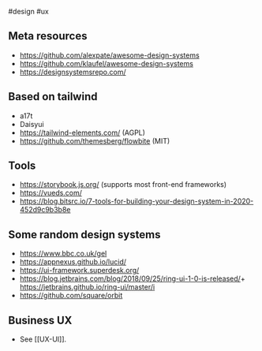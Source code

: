 #design #ux 

## Meta resources

- <https://github.com/alexpate/awesome-design-systems>
- <https://github.com/klaufel/awesome-design-systems>
- <https://designsystemsrepo.com/>

## Based on tailwind

- a17t
- Daisyui
- https://tailwind-elements.com/ (AGPL)
- https://github.com/themesberg/flowbite (MIT)

## Tools

- <https://storybook.js.org/> (supports most front-end frameworks)
- <https://vueds.com/>
- <https://blog.bitsrc.io/7-tools-for-building-your-design-system-in-2020-452d9c9b3b8e>

## Some random design systems

- https://www.bbc.co.uk/gel
- <https://appnexus.github.io/lucid/>
- <https://ui-framework.superdesk.org/>
- <https://blog.jetbrains.com/blog/2018/09/25/ring-ui-1-0-is-released/>+ <https://jetbrains.github.io/ring-ui/master/i>
- https://github.com/square/orbit

## Business UX

- See [[UX-UI]].

